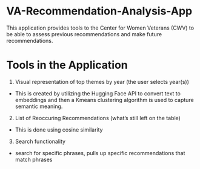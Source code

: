 # VA-Recommendation-Analysis-App
This application provides tools to the Center for Women Veterans (CWV) to be able to assess previous recommendations and make future recommendations.

# Tools in the Application
1. Visual representation of top themes by year (the user selects year(s))
- This is created by utilizing the Hugging Face API to convert text to embeddings and then a Kmeans clustering algorithm is used to capture semantic meaning. 
2.	List of Reoccuring Recommendations (what’s still left on the table)
-	This is done using cosine similarity
3.	Search functionality 
- search for specific phrases, pulls up specific recommendations that match phrases
